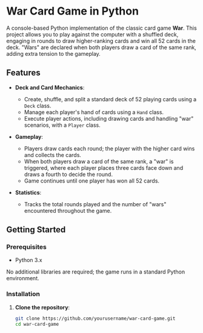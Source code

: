 # War Card Game in Python

A console-based Python implementation of the classic card game **War**. This project allows you to play against the computer with a shuffled deck, engaging in rounds to draw higher-ranking cards and win all 52 cards in the deck. "Wars" are declared when both players draw a card of the same rank, adding extra tension to the gameplay.

## Features

- **Deck and Card Mechanics**:
  - Create, shuffle, and split a standard deck of 52 playing cards using a `Deck` class.
  - Manage each player's hand of cards using a `Hand` class.
  - Execute player actions, including drawing cards and handling "war" scenarios, with a `Player` class.

- **Gameplay**:
  - Players draw cards each round; the player with the higher card wins and collects the cards.
  - When both players draw a card of the same rank, a "war" is triggered, where each player places three cards face down and draws a fourth to decide the round.
  - Game continues until one player has won all 52 cards.

- **Statistics**:
  - Tracks the total rounds played and the number of "wars" encountered throughout the game.

## Getting Started

### Prerequisites

- Python 3.x

No additional libraries are required; the game runs in a standard Python environment.

### Installation

1. **Clone the repository**:
   ```bash
   git clone https://github.com/yourusername/war-card-game.git
   cd war-card-game
